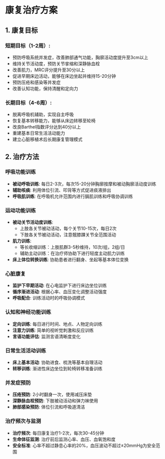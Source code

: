 # 康复治疗方案

## 1. 康复目标

### 短期目标（1-2周）:
- 预防呼吸系统并发症，改善肺部通气功能，胸廓活动度提升至3cm以上
- 维持关节活动度，预防关节挛缩和深静脉血栓
- 改善肌力，MRC评分提升至30分以上
- 促进早期床边活动，能够在床边坐起并维持15-20分钟
- 预防压疮和感染等并发症
- 改善认知功能，保持清醒和定向力

### 长期目标（4-6周）:
- 脱离呼吸机辅助，实现自主呼吸
- 恢复基本转移能力，能够从床边转移至轮椅
- 改良Barthel指数评分达到40分以上
- 重建基本日常生活活动能力
- 建立心脏移植术后长期康复管理模式

## 2. 治疗方法

### 呼吸功能训练
- **被动呼吸训练**: 每日2-3次，每次15-20分钟胸廓按摩和被动胸廓活动度训练
- **辅助咳痰**: 利用体位引流、叩背等方式促进痰液排出
- **呼吸肌训练**: 在呼吸机允许范围内进行膈肌训练和呼吸协调训练

### 运动功能训练
- **被动关节活动度训练**: 
  - 上肢各关节被动活动，每个关节10-15次，每日2次
  - 下肢各关节被动活动，注意髋膝踝关节全范围活动
- **肌力训练**:
  - 等长收缩训练：上肢肌群3-5秒维持，10次/组，2组/日
  - 辅助主动训练：在治疗师协助下进行轻度主动肌力训练
- **床上体位转换训练**: 协助患者进行翻身、坐起等基本体位变换

### 心脏康复
- **监护下早期活动**: 在心电监护下进行床边坐位训练
- **循序渐进活动**: 根据心率、血压变化调整活动强度
- **呼吸配合**: 训练活动时的呼吸协调模式

### 认知和神经功能训练
- **定向训练**: 每日进行时间、地点、人物定向训练
- **注意力训练**: 简单的视听觉刺激和反应训练
- **言语功能评估**: 监测言语清晰度变化

### 日常生活活动训练
- **床上基本活动**: 协助进食、梳洗等基本自理活动
- **转移训练**: 渐进性床边坐位到轮椅转移准备训练

### 并发症预防
- **压疮预防**: 2小时翻身一次，使用减压床垫
- **深静脉血栓预防**: 下肢被动活动和弹力袜使用
- **肺部感染预防**: 体位引流和呼吸道清洁

### 治疗频次与监测
- **治疗频次**: 每日康复治疗1-2次，每次30-45分钟
- **生命体征监测**: 治疗前后监测心率、血压、血氧饱和度
- **安全标准**: 心率不超过静息心率的20%，血压波动不超过±20mmHg为安全范围
